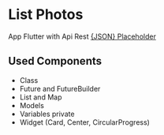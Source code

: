 # List Photos

App Flutter with Api Rest [{JSON} Placeholder](https://jsonplaceholder.typicode.com/)

## Used Components

- Class
- Future and FutureBuilder
- List and Map
- Models
- Variables private
- Widget (Card, Center, CircularProgress)
